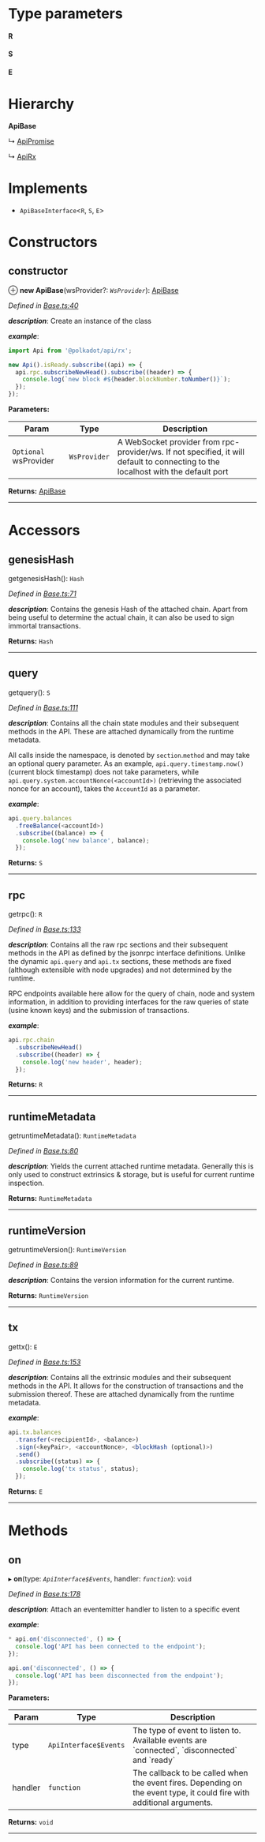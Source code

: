 

# Type parameters
#### R 
#### S 
#### E 
# Hierarchy

**ApiBase**

↳  [ApiPromise](_promise_index_.apipromise.md)

↳  [ApiRx](_rx_index_.apirx.md)

# Implements

* `ApiBaseInterface`<`R`, `S`, `E`>

# Constructors

<a id="constructor"></a>

##  constructor

⊕ **new ApiBase**(wsProvider?: *`WsProvider`*): [ApiBase](_base_.apibase.md)

*Defined in [Base.ts:40](https://github.com/polkadot-js/api/blob/221bfac/packages/api/src/Base.ts#L40)*

*__description__*: Create an instance of the class

*__example__*:   
```javascript
import Api from '@polkadot/api/rx';

new Api().isReady.subscribe((api) => {
  api.rpc.subscribeNewHead().subscribe((header) => {
    console.log(`new block #${header.blockNumber.toNumber()}`);
  });
});
```

**Parameters:**

| Param | Type | Description |
| ------ | ------ | ------ |
| `Optional` wsProvider | `WsProvider` |  A WebSocket provider from rpc-provider/ws. If not specified, it will default to connecting to the localhost with the default port |

**Returns:** [ApiBase](_base_.apibase.md)

___

# Accessors

<a id="genesishash"></a>

##  genesisHash

getgenesisHash(): `Hash`

*Defined in [Base.ts:71](https://github.com/polkadot-js/api/blob/221bfac/packages/api/src/Base.ts#L71)*

*__description__*: Contains the genesis Hash of the attached chain. Apart from being useful to determine the actual chain, it can also be used to sign immortal transactions.

**Returns:** `Hash`

___
<a id="query"></a>

##  query

getquery(): `S`

*Defined in [Base.ts:111](https://github.com/polkadot-js/api/blob/221bfac/packages/api/src/Base.ts#L111)*

*__description__*: Contains all the chain state modules and their subsequent methods in the API. These are attached dynamically from the runtime metadata.

All calls inside the namespace, is denoted by `section`.`method` and may take an optional query parameter. As an example, `api.query.timestamp.now()` (current block timestamp) does not take parameters, while `api.query.system.accountNonce(<accountId>)` (retrieving the associated nonce for an account), takes the `AccountId` as a parameter.

*__example__*:   
```javascript
api.query.balances
  .freeBalance(<accountId>)
  .subscribe((balance) => {
    console.log('new balance', balance);
  });
```

**Returns:** `S`

___
<a id="rpc"></a>

##  rpc

getrpc(): `R`

*Defined in [Base.ts:133](https://github.com/polkadot-js/api/blob/221bfac/packages/api/src/Base.ts#L133)*

*__description__*: Contains all the raw rpc sections and their subsequent methods in the API as defined by the jsonrpc interface definitions. Unlike the dynamic `api.query` and `api.tx` sections, these methods are fixed (although extensible with node upgrades) and not determined by the runtime.

RPC endpoints available here allow for the query of chain, node and system information, in addition to providing interfaces for the raw queries of state (usine known keys) and the submission of transactions.

*__example__*:   
```javascript
api.rpc.chain
  .subscribeNewHead()
  .subscribe((header) => {
    console.log('new header', header);
  });
```

**Returns:** `R`

___
<a id="runtimemetadata"></a>

##  runtimeMetadata

getruntimeMetadata(): `RuntimeMetadata`

*Defined in [Base.ts:80](https://github.com/polkadot-js/api/blob/221bfac/packages/api/src/Base.ts#L80)*

*__description__*: Yields the current attached runtime metadata. Generally this is only used to construct extrinsics & storage, but is useful for current runtime inspection.

**Returns:** `RuntimeMetadata`

___
<a id="runtimeversion"></a>

##  runtimeVersion

getruntimeVersion(): `RuntimeVersion`

*Defined in [Base.ts:89](https://github.com/polkadot-js/api/blob/221bfac/packages/api/src/Base.ts#L89)*

*__description__*: Contains the version information for the current runtime.

**Returns:** `RuntimeVersion`

___
<a id="tx"></a>

##  tx

gettx(): `E`

*Defined in [Base.ts:153](https://github.com/polkadot-js/api/blob/221bfac/packages/api/src/Base.ts#L153)*

*__description__*: Contains all the extrinsic modules and their subsequent methods in the API. It allows for the construction of transactions and the submission thereof. These are attached dynamically from the runtime metadata.

*__example__*:   
```javascript
api.tx.balances
  .transfer(<recipientId>, <balance>)
  .sign(<keyPair>, <accountNonce>, <blockHash (optional)>)
  .send()
  .subscribe((status) => {
    console.log('tx status', status);
  });
```

**Returns:** `E`

___

# Methods

<a id="on"></a>

##  on

▸ **on**(type: *`ApiInterface$Events`*, handler: *`function`*): `void`

*Defined in [Base.ts:178](https://github.com/polkadot-js/api/blob/221bfac/packages/api/src/Base.ts#L178)*

*__description__*: Attach an eventemitter handler to listen to a specific event

*__example__*:   
```javascript
* api.on('disconnected', () => {
  console.log('API has been connected to the endpoint');
});

api.on('disconnected', () => {
  console.log('API has been disconnected from the endpoint');
});
```

**Parameters:**

| Param | Type | Description |
| ------ | ------ | ------ |
| type | `ApiInterface$Events` |  The type of event to listen to. Available events are \`connected\`, \`disconnected\` and \`ready\` |
| handler | `function` |  The callback to be called when the event fires. Depending on the event type, it could fire with additional arguments. |

**Returns:** `void`

___

